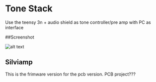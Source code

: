 # Tone Stack

Use the teensy 3n + audio shield as tone controller/pre amp with PC
as interface

##Screenshot

![alt text][screenshot]

[screenshot]: https://github.com/noisegate/tonestack/blob/master/artwork/tonectrl.png

## Silviamp 
This is the frimware version for the pcb version. PCB project???
